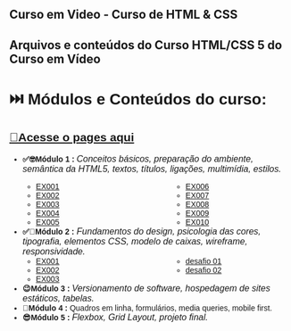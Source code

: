 ## Curso em Video - Curso de HTML & CSS

## Arquivos e conteúdos do Curso HTML/CSS 5 do Curso em Vídeo

<div style= "font-family: 'Montserrat', sans-serif;">
<h1>⏭️ Módulos e Conteúdos do curso:</h1>
<h2> <A href="https://arawns1.github.io/Curso-em-Video-Curso-HTML/"> 🔗Acesse o pages aqui</A> </h2>
   <ul>
    <li><b>✅🤓Módulo 1 : <span class ="textos" style="font-weight: 300; font-style: italic; font-size: 16px">Conceitos básicos, preparação do ambiente,
semântica da HTML5, textos, títulos, ligações,
multimídia, estilos.</span></b></li>
       <ul style="columns: 2; column-gap: 80px;">
       <li> <a href="https://arawns1.github.io/Curso-em-Video-Curso-HTML/exercicios/mod.%2001/001/index.html"> EX001 </a></li>
        <li> <a href="https://arawns1.github.io/Curso-em-Video-Curso-HTML/exercicios/mod.%2001/002/index.html"> EX002 </a></li>
         <li> <a href="https://arawns1.github.io/Curso-em-Video-Curso-HTML/exercicios/mod.%2001/003/index.html"> EX003 </a></li>
          <li> <a href="https://arawns1.github.io/Curso-em-Video-Curso-HTML/exercicios/mod.%2001/004/index.html"> EX004 </a></li>
           <li> <a href="https://arawns1.github.io/Curso-em-Video-Curso-HTML/exercicios/mod.%2001/005/index.html"> EX005 </a></li>
            <li> <a href="https://arawns1.github.io/Curso-em-Video-Curso-HTML/exercicios/mod.%2001/006/index.html"> EX006 </a></li>
        <li> <a href="https://arawns1.github.io/Curso-em-Video-Curso-HTML/exercicios/mod.%2001/007/index.html"> EX007 </a></li>
         <li> <a href="https://arawns1.github.io/Curso-em-Video-Curso-HTML/exercicios/mod.%2001/008/index.html"> EX008 </a></li>
          <li> <a href="https://arawns1.github.io/Curso-em-Video-Curso-HTML/exercicios/mod.%2001/009/index.html"> EX009 </a></li>
           <li> <a href="https://arawns1.github.io/Curso-em-Video-Curso-HTML/exercicios/mod.%2001/010/index.html"> EX010 </a></li>
       </ul>
       <li><b>✅🧐Módulo 2 :</b><span style="font-weight: 300; font-style: italic; font-size: 16px"> Fundamentos do design, psicologia das cores, tipografia, elementos CSS, modelo de caixas, wireframe, responsividade.</span>
       <ul style="columns: 2; column-gap: 80px;">
       <li><a href="https://arawns1.github.io/Curso-em-Video-Curso-HTML/exercicios/mod.%2002/ex001/index.html">EX001</a></li>
       <li><a href="https://arawns1.github.io/Curso-em-Video-Curso-HTML/exercicios/mod.%2002/ex002/index.html">EX002</a></li>
       <li><a href="https://arawns1.github.io/Curso-em-Video-Curso-HTML/exercicios/mod.%2002/ex003/index.html">EX003</a></li>
       <li><a href="https://arawns1.github.io/Curso-em-Video-Curso-HTML/exercicios/mod.%2002/d001/index.html">desafio 01</a></li>
       <li><a href="https://arawns1.github.io/Curso-em-Video-Curso-HTML/exercicios/mod.%2002/d002/index.html">desafio 02</a></li>
       </ul>
       </li> 
       <li><b>😉Módulo 3 : </b> <span style ="font-weight: 300; font-style: italic; font-size: 16px"> Versionamento de software, hospedagem de sites
estáticos, tabelas.</span></li> 
       <li><b>🤩Módulo 4 : </b> <span style="font-weight: 300; font-style: italic; font-size: 16px"></span> Quadros em linha, formulários, media queries,
           mobile first.</span></li> 
<li><b>😎Módulo 5 : </b> <span style = "font-weight: 300; font-style: italic; font-size: 16px"> Flexbox, Grid Layout, projeto final.</span></li> 
</ul> 
</div>
